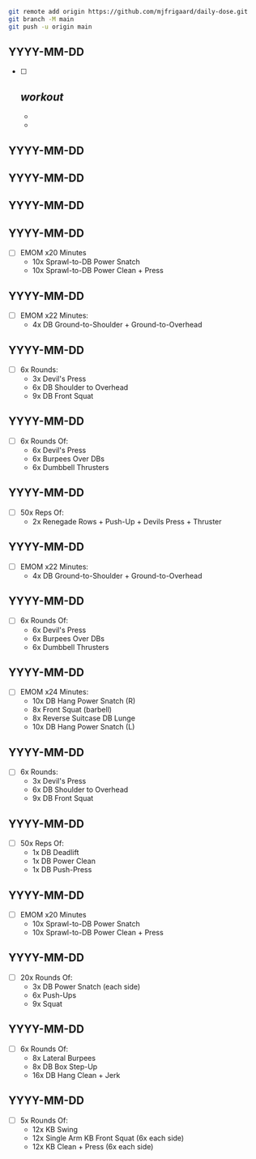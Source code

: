 
```bash
git remote add origin https://github.com/mjfrigaard/daily-dose.git
git branch -M main
git push -u origin main
```

## YYYY-MM-DD

- [ ] *workout*
  -
  -
  -

## YYYY-MM-DD

## YYYY-MM-DD

## YYYY-MM-DD

## YYYY-MM-DD

- [ ] EMOM x20 Minutes
  - 10x Sprawl-to-DB Power Snatch
  - 10x Sprawl-to-DB Power Clean + Press
  

## YYYY-MM-DD

- [ ] EMOM x22 Minutes:
  - 4x DB Ground-to-Shoulder + Ground-to-Overhead
  
## YYYY-MM-DD

- [ ] 6x Rounds:
  - 3x Devil's Press
  - 6x DB Shoulder to Overhead
  - 9x DB Front Squat

## YYYY-MM-DD

- [ ] 6x Rounds Of:
  - 6x Devil's Press
  - 6x Burpees Over DBs
  - 6x Dumbbell Thrusters
  
## YYYY-MM-DD

- [ ] 50x Reps Of:
  - 2x Renegade Rows + Push-Up + Devils Press + Thruster

## YYYY-MM-DD

- [ ] EMOM x22 Minutes:
  - 4x DB Ground-to-Shoulder + Ground-to-Overhead

## YYYY-MM-DD

- [ ] 6x Rounds Of:
  - 6x Devil's Press
  - 6x Burpees Over DBs
  - 6x Dumbbell Thrusters

## YYYY-MM-DD

- [ ] EMOM x24 Minutes:
  - 10x DB Hang Power Snatch (R)
  - 8x Front Squat (barbell)
  - 8x Reverse Suitcase DB Lunge
  - 10x DB Hang Power Snatch (L)

## YYYY-MM-DD

- [ ] 6x Rounds:
  - 3x Devil's Press
  - 6x DB Shoulder to Overhead
  - 9x DB Front Squat

## YYYY-MM-DD

- [ ] 50x Reps Of:
  - 1x DB Deadlift
  - 1x DB Power Clean
  - 1x DB Push-Press

## YYYY-MM-DD

- [ ] EMOM x20 Minutes
  - 10x Sprawl-to-DB Power Snatch
  - 10x Sprawl-to-DB Power Clean + Press

## YYYY-MM-DD

- [ ] 20x Rounds Of:
  - 3x DB Power Snatch (each side)
  - 6x Push-Ups
  - 9x Squat

## YYYY-MM-DD

- [ ] 6x Rounds Of:
  - 8x Lateral Burpees
  - 8x DB Box Step-Up
  - 16x DB Hang Clean + Jerk

## YYYY-MM-DD

- [ ] 5x Rounds Of:
  - 12x KB Swing
  - 12x Single Arm KB Front Squat (6x each side)
  - 12x KB Clean + Press (6x each side)